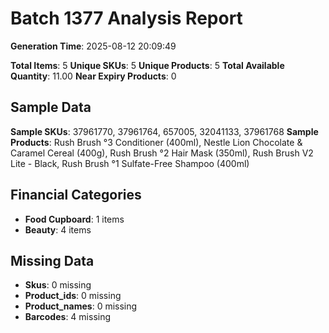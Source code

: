 # Batch 1377 Analysis Report

**Generation Time**: 2025-08-12 20:09:49

**Total Items**: 5
**Unique SKUs**: 5
**Unique Products**: 5
**Total Available Quantity**: 11.00
**Near Expiry Products**: 0

## Sample Data
**Sample SKUs**: 37961770, 37961764, 657005, 32041133, 37961768
**Sample Products**: Rush Brush °3 Conditioner (400ml), Nestle Lion Chocolate & Caramel Cereal (400g), Rush Brush °2 Hair Mask (350ml), Rush Brush V2 Lite - Black, Rush Brush °1 Sulfate-Free Shampoo (400ml)

## Financial Categories
- **Food Cupboard**: 1 items
- **Beauty**: 4 items

## Missing Data
- **Skus**: 0 missing
- **Product_ids**: 0 missing
- **Product_names**: 0 missing
- **Barcodes**: 4 missing
